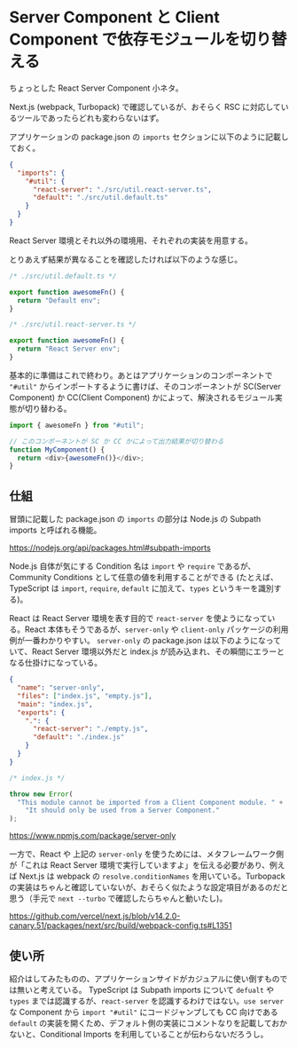 # Server Component と Client Component で依存モジュールを切り替える

ちょっとした React Server Component 小ネタ。

Next.js (webpack, Turbopack) で確認しているが、おそらく RSC に対応しているツールであったらどれも変わらないはず。

アプリケーションの package.json の `imports` セクションに以下のように記載しておく。

```json
{
  "imports": {
    "#util": {
      "react-server": "./src/util.react-server.ts",
      "default": "./src/util.default.ts"
    }
  }
}
```

React Server 環境とそれ以外の環境用、それぞれの実装を用意する。

とりあえず結果が異なることを確認したければ以下のような感じ。

```ts
/* ./src/util.default.ts */

export function awesomeFn() {
  return "Default env";
}
```

```ts
/* ./src/util.react-server.ts */

export function awesomeFn() {
  return "React Server env";
}
```

基本的に準備はこれで終わり。あとはアプリケーションのコンポーネントで `"#util"` からインポートするように書けば、そのコンポーネントが SC(Server Component) か CC(Client Component) かによって、解決されるモジュール実態が切り替わる。

```ts
import { awesomeFn } from "#util";

// このコンポーネントが SC か CC かによって出力結果が切り替わる
function MyComponent() {
  return <div>{awesomeFn()}</div>;
}
```

## 仕組

冒頭に記載した package.json の `imports` の部分は Node.js の Subpath imports と呼ばれる機能。

https://nodejs.org/api/packages.html#subpath-imports

Node.js 自体が気にする Condition 名は `import` や `require` であるが、Community Conditions として任意の値を利用することができる (たとえば、 TypeScript は `import`, `require`, `default` に加えて、`types` というキーを識別する)。

React は React Server 環境を表す目的で `react-server` を使ようになっている。React 本体もそうであるが、`server-only` や `client-only` パッケージの利用例が一番わかりやすい。
`server-only` の package.json は以下のようになっていて、React Server 環境以外だと index.js が読み込まれ、その瞬間にエラーとなる仕掛けになっている。

```json
{
  "name": "server-only",
  "files": ["index.js", "empty.js"],
  "main": "index.js",
  "exports": {
    ".": {
      "react-server": "./empty.js",
      "default": "./index.js"
    }
  }
}
```

```js
/* index.js */

throw new Error(
  "This module cannot be imported from a Client Component module. " +
    "It should only be used from a Server Component."
);
```

https://www.npmjs.com/package/server-only

一方で、React や 上記の `server-only` を使うためには、メタフレームワーク側が「これは React Server 環境で実行していますよ」を伝える必要があり、例えば Next.js は webpack の `resolve.conditionNames` を用いている。Turbopack の実装はちゃんと確認していないが、おそらく似たような設定項目があるのだと思う（手元で `next --turbo` で確認したらちゃんと動いたし)。

https://github.com/vercel/next.js/blob/v14.2.0-canary.51/packages/next/src/build/webpack-config.ts#L1351

## 使い所

紹介はしてみたものの、アプリケーションサイドがカジュアルに使い倒すものでは無いと考えている。
TypeScript は Subpath imports について `defualt` や `types` までは認識するが、`react-server` を認識するわけではない。`use server` な Component から `import "#util"` にコードジャンプしても CC 向けである `default` の実装を開くため、デフォルト側の実装にコメントなりを記載しておかないと、Conditional Imports を利用していることが伝わらないだろうし。

<!--
以前に App Router な Next.js の案件でフィーチャートグルを環境変数で実現したことがあったのだけど、以下のような実装をしていた。

- SC: `process.env.ENABLE_FEATURE` 値を直接返却する
- CC: Client Boundary な Provider で `process.env.ENABLE_FEATURE` を Context に格納しておき、`useContext` で参照する

「フィーチャートグル値を参照する」という要件に対して、呼び出し元が SC か CC かで利用する関数を切り替えるような実装になっていて、少し初見者殺しなところがあったのだけど、`import { getFeatureToggleValue } from "#util"` のようにすれば
以前に App Router な Next.js の案件でフィーチャートグルを環境変数で実現したことがあったのだけど、以下のような実装をしていた。

- SC: `process.env.ENABLE_FEATURE` 値を直接返却する
- CC: Client Boundary な Provider で `process.env.ENABLE_FEATURE` を Context に格納しておき、`useContext` で参照する

「フィーチャートグル値を参照する」という要件に対して、呼び出し元が SC か CC かで利用する関数を切り替えるような実装になっていて、少し初見者殺しなところがあったのだけど、`import { getFeatureToggleValue } from "#util"` のようにすれば
-->

